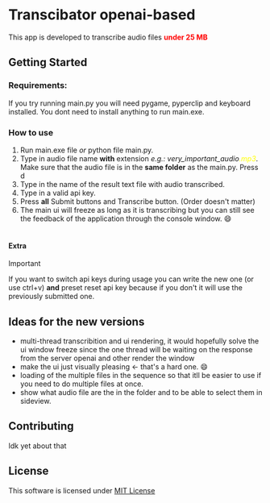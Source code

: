 # Transcibator openai-based
This app is developed to transcribe audio files <span style="color:red">**under 25 MB**</span>
## Getting Started
### Requirements:

If you try running main.py you will need pygame, pyperclip and keyboard installed. You dont need to install anything to run main.exe.

### How to use

1. Run main.exe file _or_ python file main.py.
2. Type in audio file name **with** extension _e.g.: very_important_audio<span style="color:yellow">.mp3</span>_.
Make sure that the audio file is in the **same folder** as the main.py. Press d
3. Type in the name of the result text file with audio transcribed.
4. Type in a valid api key.
5. Press **all** Submit buttons and Transcribe button. (Order doesn't matter)
6. The main ui will freeze as long as it is transcribing but you can still see the feedback of the application through the console window. 😄

#### <br/>Extra
> [!IMPORTANT] 
> If you want to switch api keys during usage you can write the new one (or use ctrl+v) **and** preset reset api key because if you don't it will use the previously submitted one.

## Ideas for the new versions
* multi-thread transcribition and ui rendering, it would hopefully solve the ui window freeze since the one thread will be waiting on the response from the server openai and other render the window
* make the ui just visually pleasing <- that's a hard one. 😄
* loading of the multiple files in the sequence so that itll be easier to use if you need to do multiple files at once.
* show what audio file are the in the folder and to be able to select them in sideview.

## Contributing
Idk yet about that

## License
This software is licensed under [MIT License](https://opensource.org/licenses/MIT)
